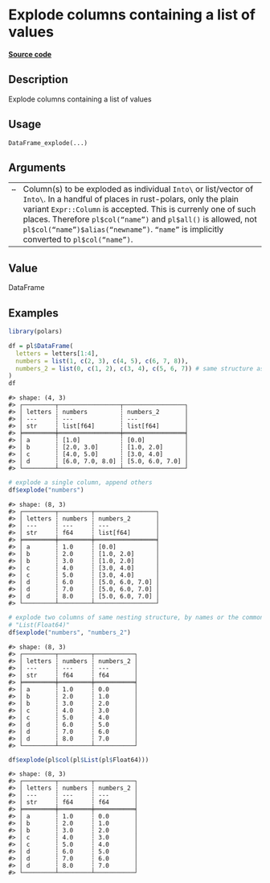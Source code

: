 

# Explode columns containing a list of values

[**Source code**](https://github.com/pola-rs/r-polars/tree/5765842071140bd7a822ebb4fd6b0ab652d73f0d/R/dataframe__frame.R#L1719)

## Description

Explode columns containing a list of values

## Usage

<pre><code class='language-R'>DataFrame_explode(...)
</code></pre>

## Arguments

<table>
<tr>
<td style="white-space: nowrap; font-family: monospace; vertical-align: top">
<code id="DataFrame_explode_:_...">…</code>
</td>
<td>
Column(s) to be exploded as individual
<code style="white-space: pre;">Into\<Expr\></code> or list/vector of
<code style="white-space: pre;">Into\<Expr\></code>. In a handful of
places in rust-polars, only the plain variant <code>Expr::Column</code>
is accepted. This is currenly one of such places. Therefore
<code>pl$col(“name”)</code> and <code>pl$all()</code> is allowed, not
<code>pl$col(“name”)$alias(“newname”)</code>. <code>“name”</code> is
implicitly converted to <code>pl$col(“name”)</code>.
</td>
</tr>
</table>

## Value

DataFrame

## Examples

``` r
library(polars)

df = pl$DataFrame(
  letters = letters[1:4],
  numbers = list(1, c(2, 3), c(4, 5), c(6, 7, 8)),
  numbers_2 = list(0, c(1, 2), c(3, 4), c(5, 6, 7)) # same structure as numbers
)
df
```

    #> shape: (4, 3)
    #> ┌─────────┬─────────────────┬─────────────────┐
    #> │ letters ┆ numbers         ┆ numbers_2       │
    #> │ ---     ┆ ---             ┆ ---             │
    #> │ str     ┆ list[f64]       ┆ list[f64]       │
    #> ╞═════════╪═════════════════╪═════════════════╡
    #> │ a       ┆ [1.0]           ┆ [0.0]           │
    #> │ b       ┆ [2.0, 3.0]      ┆ [1.0, 2.0]      │
    #> │ c       ┆ [4.0, 5.0]      ┆ [3.0, 4.0]      │
    #> │ d       ┆ [6.0, 7.0, 8.0] ┆ [5.0, 6.0, 7.0] │
    #> └─────────┴─────────────────┴─────────────────┘

``` r
# explode a single column, append others
df$explode("numbers")
```

    #> shape: (8, 3)
    #> ┌─────────┬─────────┬─────────────────┐
    #> │ letters ┆ numbers ┆ numbers_2       │
    #> │ ---     ┆ ---     ┆ ---             │
    #> │ str     ┆ f64     ┆ list[f64]       │
    #> ╞═════════╪═════════╪═════════════════╡
    #> │ a       ┆ 1.0     ┆ [0.0]           │
    #> │ b       ┆ 2.0     ┆ [1.0, 2.0]      │
    #> │ b       ┆ 3.0     ┆ [1.0, 2.0]      │
    #> │ c       ┆ 4.0     ┆ [3.0, 4.0]      │
    #> │ c       ┆ 5.0     ┆ [3.0, 4.0]      │
    #> │ d       ┆ 6.0     ┆ [5.0, 6.0, 7.0] │
    #> │ d       ┆ 7.0     ┆ [5.0, 6.0, 7.0] │
    #> │ d       ┆ 8.0     ┆ [5.0, 6.0, 7.0] │
    #> └─────────┴─────────┴─────────────────┘

``` r
# explode two columns of same nesting structure, by names or the common dtype
# "List(Float64)"
df$explode("numbers", "numbers_2")
```

    #> shape: (8, 3)
    #> ┌─────────┬─────────┬───────────┐
    #> │ letters ┆ numbers ┆ numbers_2 │
    #> │ ---     ┆ ---     ┆ ---       │
    #> │ str     ┆ f64     ┆ f64       │
    #> ╞═════════╪═════════╪═══════════╡
    #> │ a       ┆ 1.0     ┆ 0.0       │
    #> │ b       ┆ 2.0     ┆ 1.0       │
    #> │ b       ┆ 3.0     ┆ 2.0       │
    #> │ c       ┆ 4.0     ┆ 3.0       │
    #> │ c       ┆ 5.0     ┆ 4.0       │
    #> │ d       ┆ 6.0     ┆ 5.0       │
    #> │ d       ┆ 7.0     ┆ 6.0       │
    #> │ d       ┆ 8.0     ┆ 7.0       │
    #> └─────────┴─────────┴───────────┘

``` r
df$explode(pl$col(pl$List(pl$Float64)))
```

    #> shape: (8, 3)
    #> ┌─────────┬─────────┬───────────┐
    #> │ letters ┆ numbers ┆ numbers_2 │
    #> │ ---     ┆ ---     ┆ ---       │
    #> │ str     ┆ f64     ┆ f64       │
    #> ╞═════════╪═════════╪═══════════╡
    #> │ a       ┆ 1.0     ┆ 0.0       │
    #> │ b       ┆ 2.0     ┆ 1.0       │
    #> │ b       ┆ 3.0     ┆ 2.0       │
    #> │ c       ┆ 4.0     ┆ 3.0       │
    #> │ c       ┆ 5.0     ┆ 4.0       │
    #> │ d       ┆ 6.0     ┆ 5.0       │
    #> │ d       ┆ 7.0     ┆ 6.0       │
    #> │ d       ┆ 8.0     ┆ 7.0       │
    #> └─────────┴─────────┴───────────┘
